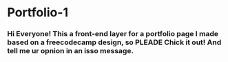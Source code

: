 # Portfolio-1

### Hi Everyone! This a front-end layer for a portfolio page I made based on a freecodecamp design, so PLEADE Chick it out! And tell me ur opnion in an isso message.
